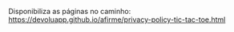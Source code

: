 Disponibiliza as páginas no caminho: https://devoluapp.github.io/afirme/privacy-policy-tic-tac-toe.html
